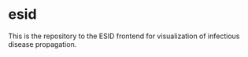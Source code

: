 # esid
This is the repository to the ESID frontend for visualization of infectious disease propagation.
